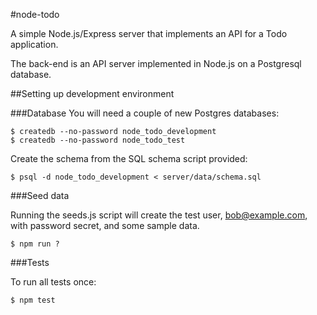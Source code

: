 #node-todo

A simple Node.js/Express server that implements an API for a Todo
application.

The back-end is an API server implemented in Node.js on a Postgresql
database.

##Setting up development environment

###Database
You will need a couple of new Postgres databases:

    $ createdb --no-password node_todo_development
    $ createdb --no-password node_todo_test

Create the schema from the SQL schema script provided:

    $ psql -d node_todo_development < server/data/schema.sql

###Seed data

Running the seeds.js script will create the test user, bob@example.com,
with password secret, and some sample data.

    $ npm run ?

###Tests

To run all tests once:

    $ npm test
